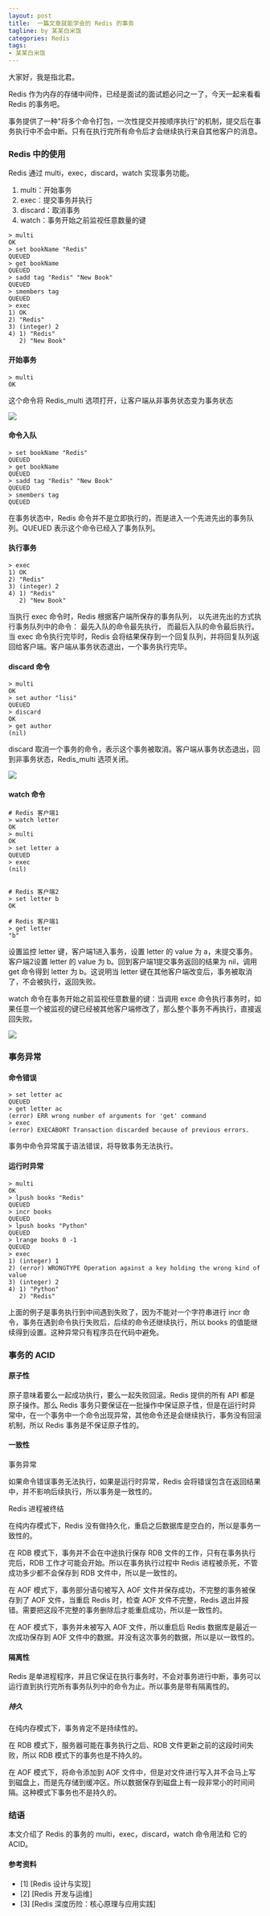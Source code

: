 ```yaml
---
layout: post
title:  一篇文章就能学会的 Redis 的事务
tagline: by 某某白米饭
categories: Redis
tags:
- 某某白米饭
---
```


大家好，我是指北君。

Redis 作为内存的存储中间件，已经是面试的面试题必问之一了，今天一起来看看 Redis 的事务吧。

事务提供了一种"将多个命令打包，一次性提交并按顺序执行"的机制，提交后在事务执行中不会中断。只有在执行完所有命令后才会继续执行来自其他客户的消息。

<!--more-->

### Redis 中的使用

Redis 通过 multi，exec，discard，watch 实现事务功能。

1. multi：开始事务
2. exec：提交事务并执行
3. discard：取消事务
4. watch：事务开始之前监视任意数量的键

```
> multi
OK
> set bookName "Redis"
QUEUED
> get bookName
QUEUED
> sadd tag "Redis" "New Book"
QUEUED
> smembers tag
QUEUED
> exec
1) OK
2) "Redis"
3) (integer) 2
4) 1) "Redis"
   2) "New Book"
```

#### 开始事务

```
> multi
OK
```
这个命令将 Redis_multi 选项打开，让客户端从非事务状态变为事务状态

![](http://www.javanorth.cn/assets/images/2021/transaction/0.png)

#### 命令入队

```
> set bookName "Redis"
QUEUED
> get bookName
QUEUED
> sadd tag "Redis" "New Book"
QUEUED
> smembers tag
QUEUED
```

在事务状态中，Redis 命令并不是立即执行的，而是进入一个先进先出的事务队列。QUEUED 表示这个命令已经入了事务队列。

#### 执行事务

```
> exec
1) OK
2) "Redis"
3) (integer) 2
4) 1) "Redis"
   2) "New Book"
```
当执行 exec 命令时，Redis 根据客户端所保存的事务队列， 以先进先出的方式执行事务队列中的命令： 最先入队的命令最先执行， 而最后入队的命令最后执行。
当 exec 命令执行完毕时，Redis 会将结果保存到一个回复队列，并将回复队列返回给客户端。客户端从事务状态退出，一个事务执行完毕。

#### discard 命令

```
> multi
OK
> set author "lisi"
QUEUED
> discard
OK
> get author
(nil)
```
discard 取消一个事务的命令，表示这个事务被取消。客户端从事务状态退出，回到非事务状态，Redis_multi 选项关闭。

![](http://www.javanorth.cn/assets/images/2021/transaction/1.png)

#### watch 命令

```
# Redis 客户端1
> watch letter
OK
> multi
OK
> set letter a
QUEUED
> exec
(nil)


# Redis 客户端2
> set letter b
OK

# Redis 客户端1
> get letter
"b"
```

设置监控 letter 键，客户端1进入事务，设置 letter 的 value 为 a，未提交事务。客户端2设置 letter 的 value 为 b。回到客户端1提交事务返回的结果为 nil，调用 get 命令得到 letter 为 b。这说明当 letter 键在其他客户端改变后，事务被取消了，不会被执行，返回失败。

watch 命令在事务开始之前监视任意数量的键：当调用 exce 命令执行事务时，如果任意一个被监视的键已经被其他客户端修改了，那么整个事务不再执行，直接返回失败。

![](http://www.javanorth.cn/assets/images/2021/transaction/2.png)


### 事务异常

#### 命令错误

```
> set letter ac
QUEUED
> get letter ac
(error) ERR wrong number of arguments for 'get' command
> exec
(error) EXECABORT Transaction discarded because of previous errors.
```
事务中命令异常属于语法错误，将导致事务无法执行。

#### 运行时异常

```
> multi
OK
> lpush books "Redis"
QUEUED
> incr books
QUEUED
> lpush books "Python"
QUEUED
> lrange books 0 -1
QUEUED
> exec
1) (integer) 1
2) (error) WRONGTYPE Operation against a key holding the wrong kind of value
3) (integer) 2
4) 1) "Python"
   2) "Redis"
```
上面的例子是事务执行到中间遇到失败了，因为不能对一个字符串进行 incr 命令，事务在遇到命令执行失败后，后续的命令还继续执行，所以 books 的值能继续得到设置。这种异常只有程序员在代码中避免。

### 事务的 ACID

#### 原子性

原子意味着要么一起成功执行，要么一起失败回滚。Redis 提供的所有 API 都是原子操作。那么 Redis 事务只要保证在一批操作中保证原子性，但是在运行时异常中，在一个事务中一个命令出现异常，其他命令还是会继续执行，事务没有回滚机制，所以 Redis 事务是不保证原子性的。

#### 一致性

事务异常

如果命令错误事务无法执行，如果是运行时异常，Redis 会将错误包含在返回结果中，并不影响后续执行，所以事务是一致性的。

Redis 进程被终结

在纯内存模式下，Redis 没有做持久化，重启之后数据库是空白的，所以是事务一致性的。

在 RDB 模式下，事务并不会在中途执行保存 RDB 文件的工作，只有在事务执行完后，RDB 工作才可能会开始。所以在事务执行过程中 Redis 进程被杀死，不管成功多少都不会保存到 RDB 文件中，所以是一致性的。

在 AOF 模式下，事务部分语句被写入 AOF 文件并保存成功，不完整的事务被保存到了 AOF 文件，当重启 Redis 时，检查 AOF 文件不完整，Redis 退出并报错。需要把这段不完整的事务删除后才能重启成功，所以是一致性的。

在 AOF 模式下，事务并未被写入 AOF 文件，所以重启后 Redis 数据库是最近一次成功保存到 AOF 文件中的数据。并没有这次事务的数据，所以是以一致性的。



#### 隔离性

Redis 是单进程程序，并且它保证在执行事务时，不会对事务进行中断，事务可以运行直到执行完所有事务队列中的命令为止。所以事务是带有隔离性的。

##### 持久

在纯内存模式下，事务肯定不是持续性的。

在 RDB 模式下，服务器可能在事务执行之后、RDB 文件更新之前的这段时间失败，所以 RDB 模式下的事务也是不持久的。

在 AOF 模式下，将命令添加到 AOF 文件中，但是对文件进行写入并不会马上写到磁盘上，而是先存储到缓冲区。所以数据保存到磁盘上有一段非常小的时间间隔。这种模式下事务也不是持久的。

### 结语

本文介绍了 Redis 的事务的 multi，exec，discard，watch  命令用法和 它的 ACID。

#### 参考资料

- [1] [Redis 设计与实现]
- [2] [Redis 开发与运维]
- [3] [Redis 深度历险：核心原理与应用实践]
